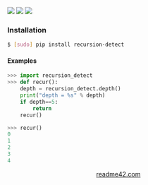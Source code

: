 <!--
https://readme42.com
-->


[![](https://img.shields.io/pypi/v/recursion-detect.svg?maxAge=3600)](https://pypi.org/project/recursion-detect/)
[![](https://img.shields.io/badge/License-Unlicense-blue.svg?longCache=True)](https://unlicense.org/)
[![](https://github.com/andrewp-as-is/recursion-detect.py/workflows/tests42/badge.svg)](https://github.com/andrewp-as-is/recursion-detect.py/actions)

### Installation
```bash
$ [sudo] pip install recursion-detect
```

#### Examples
```python
>>> import recursion_detect
>>> def recur():
    depth = recursion_detect.depth()
    print("depth = %s" % depth)
    if depth==5:
        return
    recur()

>>> recur()
0
1
2
3
4
```

<p align="center">
    <a href="https://readme42.com/">readme42.com</a>
</p>
